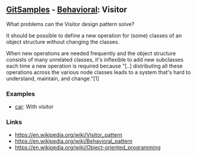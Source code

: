 ## [GitSamples](/../../tree/master) - [Behavioral](/../../tree/java-design-pattern/test/samples/behavioural): Visitor
What problems can the Visitor design pattern solve?

It should be possible to define a new operation for (some) classes of an object structure without changing the classes.

When new operations are needed frequently and the object structure consists of many unrelated classes, it's inflexible to add new subclasses each time a new operation is required because "[..] distributing all these operations across the various node classes leads to a system that's hard to understand, maintain, and change."[1]
### Examples
* [car](car): With visitor

### Links
* https://en.wikipedia.org/wiki/Visitor_pattern
* https://en.wikipedia.org/wiki/Behavioral_pattern
* https://en.wikipedia.org/wiki/Object-oriented_programming
